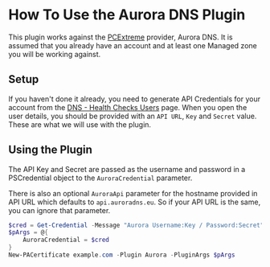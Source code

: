 # How To Use the Aurora DNS Plugin

This plugin works against the [PCExtreme](https://pcextreme.nl/) provider, Aurora DNS. It is assumed that you already have an account and at least one Managed zone you will be working against.

## Setup

If you haven't done it already, you need to generate API Credentials for your account from the [DNS - Health Checks Users](https://cp.pcextreme.nl/auroradns/users) page. When you open the user details, you should be provided with an `API URL`, `Key` and `Secret` value. These are what we will use with the plugin.

## Using the Plugin

The API Key and Secret are passed as the username and password in a PSCredential object to the `AuroraCredential` parameter.

There is also an optional `AuroraApi` parameter for the hostname provided in API URL which defaults to `api.auroradns.eu`. So if your API URL is the same, you can ignore that parameter.

```powershell
$cred = Get-Credential -Message "Aurora Username:Key / Password:Secret"
$pArgs = @{
    AuroraCredential = $cred
}
New-PACertificate example.com -Plugin Aurora -PluginArgs $pArgs
```

